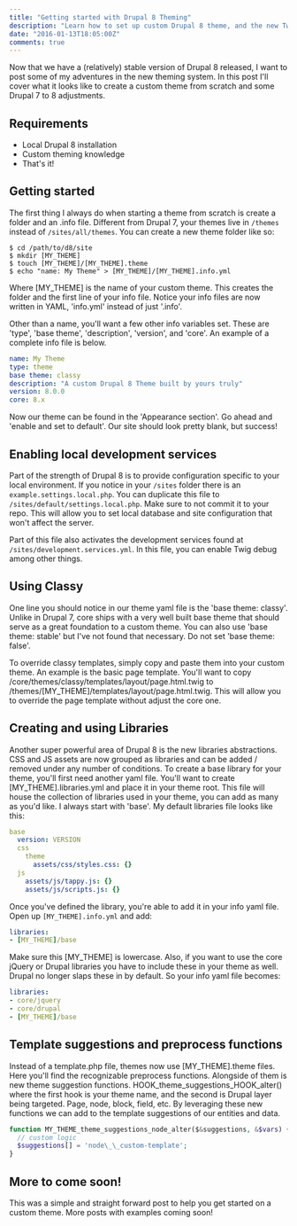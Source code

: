 ```yaml
---
title: "Getting started with Drupal 8 Theming"
description: "Learn how to set up custom Drupal 8 theme, and the new Twig system behind it."
date: "2016-01-13T18:05:00Z"
comments: true
---
```


Now that we have a (relatively) stable version of Drupal 8 released, I want to post some of my adventures in the new theming system. In this post I'll cover what it looks like to create a custom theme from scratch and some Drupal 7 to 8 adjustments.

## Requirements

- Local Drupal 8 installation
- Custom theming knowledge
- That's it!

## Getting started

The first thing I always do when starting a theme from scratch is create a folder and an .info file. Different from Drupal 7, your themes live in `/themes` instead of `/sites/all/themes`. You can create a new theme folder like so:

```shell
$ cd /path/to/d8/site
$ mkdir [MY_THEME]
$ touch [MY_THEME]/[MY_THEME].theme
$ echo "name: My Theme" > [MY_THEME]/[MY_THEME].info.yml
```

Where [MY_THEME] is the name of your custom theme. This creates the folder and the first line of your info file. Notice your info files are now written in YAML, 'info.yml' instead of just '.info'.

Other than a name, you'll want a few other info variables set. These are 'type', 'base theme', 'description', 'version', and 'core'. An example of a complete info file is below.

```yaml
name: My Theme
type: theme
base theme: classy
description: "A custom Drupal 8 Theme built by yours truly"
version: 8.0.0
core: 8.x
```

Now our theme can be found in the 'Appearance section'. Go ahead and 'enable and set to default'. Our site should look pretty blank, but success!

## Enabling local development services

Part of the strength of Drupal 8 is to provide configuration specific to your local environment. If you notice in your `/sites` folder there is an `example.settings.local.php`. You can duplicate this file to `/sites/default/settings.local.php`. Make sure to not commit it to your repo. This will allow you to set local database and site configuration that won't affect the server.

Part of this file also activates the development services found at `/sites/development.services.yml`. In this file, you can enable Twig debug among other things.

## Using Classy

One line you should notice in our theme yaml file is the 'base theme: classy'. Unlike in Drupal 7, core ships with a very well built base theme that should serve as a great foundation to a custom theme. You can also use 'base theme: stable' but I've not found that necessary. Do not set 'base theme: false'.

To override classy templates, simply copy and paste them into your custom theme. An example is the basic page template. You'll want to copy /core/themes/classy/templates/layout/page.html.twig to /themes/[MY_THEME]/templates/layout/page.html.twig. This will allow you to override the page template without adjust the core one.

## Creating and using Libraries

Another super powerful area of Drupal 8 is the new libraries abstractions. CSS and JS assets are now grouped as libraries and can be added / removed under any number of conditions. To create a base library for your theme, you'll first need another yaml file. You'll want to create [MY_THEME].libraries.yml and place it in your theme root. This file will house the collection of libraries used in your theme, you can add as many as you'd like. I always start with 'base'. My default libraries file looks like this:

```yaml
base
  version: VERSION
  css
    theme
      assets/css/styles.css: {}
  js
    assets/js/tappy.js: {}
    assets/js/scripts.js: {}
```

Once you've defined the library, you're able to add it in your info yaml file. Open up `[MY_THEME].info.yml` and add:

```yaml
libraries:
- [MY_THEME]/base
```

Make sure this [MY_THEME] is lowercase. Also, if you want to use the core jQuery or Drupal libraries you have to include these in your theme as well. Drupal no longer slaps these in by default. So your info yaml file becomes:

```yaml
libraries:
- core/jquery
- core/drupal
- [MY_THEME]/base
```

## Template suggestions and preprocess functions

Instead of a template.php file, themes now use [MY_THEME].theme files. Here you'll find the recognizable preprocess functions. Alongside of them is new theme suggestion functions. HOOK_theme_suggestions_HOOK_alter() where the first hook is your theme name, and the second is Drupal layer being targeted. Page, node, block, field, etc. By leveraging these new functions we can add to the template suggestions of our entities and data.

```php
function MY_THEME_theme_suggestions_node_alter($&suggestions, &$vars) {
  // custom logic
  $suggestions[] = 'node\_\_custom-template';
}
```

## More to come soon!

This was a simple and straight forward post to help you get started on a custom theme. More posts with examples coming soon!
